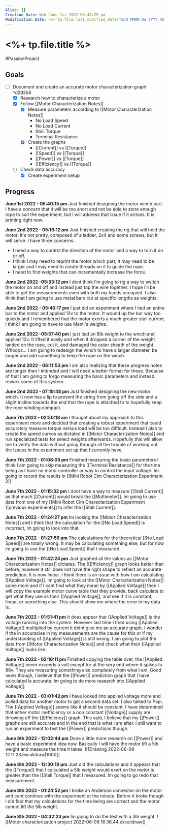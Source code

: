 ```yaml
---
Alias: []
Creation Date: Wed June 1st 2022 03:48:25 pm 
Modification Date: <%+ tp.file.last_modified_date("ddd MMMM Do YYYY hh:mm:ss a") %>
---
```

# <%+ tp.file.title %>
#PassionProject 

## Goals
- [ ] Document and create an accurate motor characterization graph ^d2d2b6
	- [x] Research how to characterize a motor
	- [x] Follow [[Motor Characterization Notes]]
		- [x] Measure parameters according to [[Motor Characterization Notes]]
			- No Load Speed
			- No Load Current
			- Stall Torque
			- Terminal Resistance
		- [x] Create the graphs 
			- [[Current]] vs [[Torque]]
			- [[Speed]] vs [[Torque]]
			- [[Power]] vs [[Torque]]
			- [[Efficiency]] vs [[Torque]]
	- [ ] Check data accuracy
		- [x] Create experiment setup

## Progress

**June 1st 2022 - 05:40:15 pm** 
Just finished designing the motor winch part. I have a concern that it will be too short and not be able to store enough rope to suit the experiment, but I will address that issue if it arrises. It is printing right now.

**June 2nd 2022 - 05:16:12 pm** 
Just finished creating the rig that will hold the motor. It's not pretty, composed of a ladder, 2x4 and some screws, but it will serve. I have three concerns:
- I need a way to control the direction of the motor and a way to turn it on or off. 
- I think I may need to reprint the motor winch part; It may need to be larger and I may need to create threads on it to guide the rope. 
- I need to find weights that can incrementally increase the force.

**June 2nd 2022 -05:33:12 pm** 
I dont think i'm going to rig a way to switch the motor on and off and instead just tap the wire together. I hope i'll be able to get the measurements even with both my hands occupied. I also think that I am going to use metal bars cut at specific lengths as weights. 

**June 2nd 2022 - 05:46:17 pm** 
I just did an experiment where I tied an entire bar to the motor and applied 12v to the motor. It wound up the bar way too quickly and I remembered that the motor exerts a much greater stall current. I think I am going to have to use Mami's weights.

**June 2nd 2022 -05:57:40 pm** 
I just tied an 8lb weight to the winch and applied 12v. It lifted it easily and when it dropped a corner of the weight landed on the rope, cut it, and damaged the outer sheath of the weight. Whoops... I am going to redesign the winch to have a larger diameter, be longer and add something to keep the rope on the winch.

**June 2nd 2022 - 06:11:53 pm** 
I am also realizing that these progress notes are longer than I intended and I will need a better format for these. Because of that I am going to forgo measuring the basic parameters and instead rework some of this system.

**June 2nd 2022 - 07:19:48 pm**
Just finished designing the new motor winch. It now has a lip to prevent the string from going off the side and a slight incline towards the end that the rope is attached to to hopefully keep the rope winding compact.

**June 7th 2022 - 02:50:18 am** 
I thought about my approach to this experiment more and decided that creating a robust experiment that could accurately measure torque versus load will be too difficult. Instead I plan to create the speed curves as dictated in [[Motor Characterization Notes]] and run specialized tests for select weights afterwards. Hopefully this will allow me to verify the data without going through all the trouble of working out the issues in the experiment set up that I currently have.

**June 7th 2022 - 01:08:05 pm** 
Finished measuring the basic parameters I think I am going to skip measuring the [[Terminal Resistance]] for the time being as I have no motor controller or way to control the input voltage. Im going to record the results in [[Mini Robot Cim Characterization Experiment 2]]

**June 7th 2022 - 01:15:32 pm** 
I dont have a way to measure [[Stall Current]] as that much [[Current]] would break the [[Multimeter]]. Im going to use data from one of my [[Mini Robot Cim Characterization Experiment 1|previous experiments]] to infer the [[Stall Current]].

**June 7th 2022 - 01:24:27 pm** 
Im looking the [[Motor Characterization Notes]] and I think that the calculation for the [[No Load Speed]] is incorrect, im going to look into that.

**June 7th 2022 - 01:27:56 pm** 
The calculations for the theoretical [[No Load Speed]] are totally wrong. It may be calculating something else, but for now im going to use the [[No Load Speed]] that I measured.

**June 7th 2022 - 01:42:24 pm** 
Just graphed all the values as [[Motor Characterization Notes]] dictates. The [[Efficiency]] graph looks better than before, however it still does not have the right shape to reflect an accurate prediction. It is now linear. I think there is an issue with how I am calculating [[Applied Voltage]]. Im going to look at the [[Motor Characterization Notes]] some more and if I cant find what they mean by [[Applied Voltage]] then I will copy the example motor curve table that they provide, back calculate to get what they use as their [[Applied Voltage]], and see if it is constant, linear, or something else. This should show me where the error in my data is.

**June 7th 2022 - 01:51:41 pm** 
It does appear that [[Applied Voltage]] is the voltage running into the system. However last time I tried using [[Applied Voltage]] multiplied by current it didnt give me an accurate graph. I wonder if the in accuracies in my measurements are the cause for this or if my understanding of [[Applied Voltage]] is still wrong. I am going to plot the data from [[Motor Characterization Notes]] and check what their [[Applied Voltage]] looks like.

**June 7th 2022 - 02:16:11 pm** 
Finished copying the table over, the [[Applied Voltage]] never exceeds a volt except for at the very end where it spikes to 88v. They are measuring something else completely from what I am. Good news though, I believe that the [[Power]] prediction graph that I have calculated is accurate. Im going to do more research into [[Applied Voltage]].

**June 7th 2022 - 03:01:42 pm** 
I have looked into applied voltage more and pulled data for another motor to get a second data set. I also talked to Papi. The [[Applied Voltage]] seems like it should be constant. I have determined that either motor inefficiency or a non constant [[Voltage]] supply are throwing off the [[Efficiency]] graph. This said, I believe that my [[Power]] graphs are still accurate and in the end that is what I am after. I still want to run an experiment to test the [[Power]] predictions though.

**June 8th 2022 - 12:02:44 pm** 
Done a little more research on [[Power]] and have a basic experiment idea now. Basically I will have the motor lift a 5lb weight and measure the time it takes.
![[Drawing 2022-06-08 12.11.23.excalidraw|1000]]

**June 8th 2022 - 12:30:19 pm** 
Just did the calculations and it appears that the [[Torque]] that I calculated a 5lb weight would exert on the motor is greater than the [[Stall Torque]] that I measured. Im going to go redo that measurement.

**June 8th 2022 - 01:24:52 pm** 
I broke an Anderson connector on the motor and cant continue with the experiment at the minute. Before it broke though I did find that my calculations for the time being are correct and the motor cannot lift the 5lb weight.

**June 8th 2022 - 04:32:23 pm** 
Im going to do the test with a 3lb weight.
![[Motor characterization project 2022-06-08 16.36.44.excalidraw]]